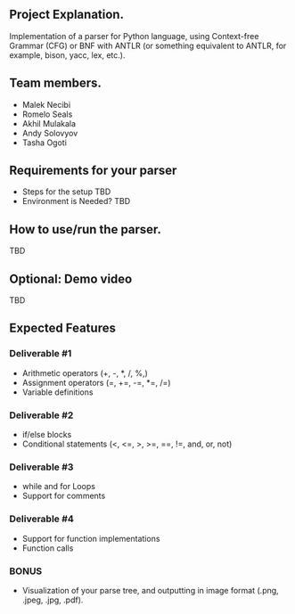 ## Project Explanation. 
Implementation of a parser for Python language, using Context-free Grammar (CFG) or BNF with ANTLR (or something equivalent to ANTLR, for example, bison, yacc, lex, etc.). 

## Team members. 
* Malek Necibi
* Romelo Seals
* Akhil Mulakala
* Andy Solovyov
* Tasha Ogoti


## Requirements for your parser
* Steps for the setup
  TBD
* Environment is Needed? 
  TBD

## How to use/run the parser. 
TBD

## Optional: Demo video 
TBD


## Expected Features
### Deliverable #1
* Arithmetic operators (+, -, *, /, %,) 
* Assignment operators (=, +=, -=, *=, /=) 
* Variable definitions 
 
### Deliverable #2 
* if/else blocks 
* Conditional statements (<, <=, >, >=, ==, !=, 
and, or, not) 

### Deliverable #3 
* while and for Loops 
* Support for comments 

### Deliverable #4 
* Support for function implementations 
* Function calls 

### BONUS
* Visualization of your parse tree, and 
outputting in image format (.png, .jpeg, .jpg, 
.pdf). 

